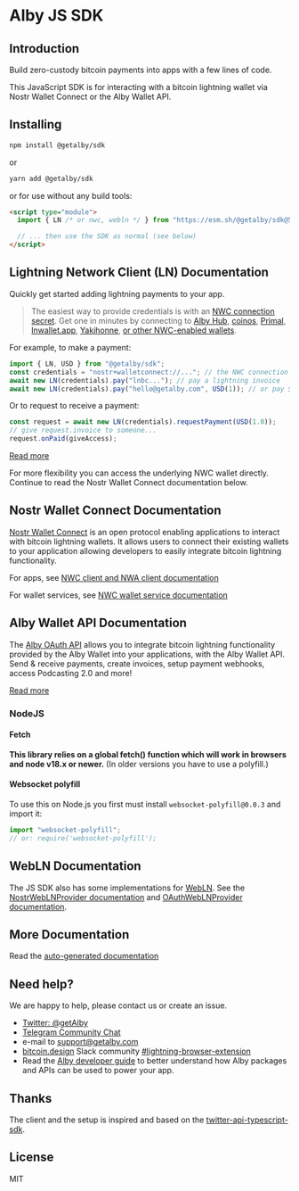 # Alby JS SDK

## Introduction

Build zero-custody bitcoin payments into apps with a few lines of code.

This JavaScript SDK is for interacting with a bitcoin lightning wallet via Nostr Wallet Connect or the Alby Wallet API.

## Installing

```bash
npm install @getalby/sdk
```

or

```bash
yarn add @getalby/sdk
```

or for use without any build tools:

```html
<script type="module">
  import { LN /* or nwc, webln */ } from "https://esm.sh/@getalby/sdk@5.0.0"; // jsdelivr.net, skypack.dev also work

  // ... then use the SDK as normal (see below)
</script>
```

## Lightning Network Client (LN) Documentation

Quickly get started adding lightning payments to your app.

> The easiest way to provide credentials is with an [NWC connection secret](https://nwc.dev). Get one in minutes by connecting to [Alby Hub](https://albyhub.com/), [coinos](https://coinos.io/apps/new), [Primal](https://primal.net/downloads), [lnwallet.app](https://lnwallet.app/), [Yakihonne](https://yakihonne.com/), [or other NWC-enabled wallets](https://github.com/getAlby/awesome-nwc?tab=readme-ov-file#nwc-wallets).

For example, to make a payment:

```js
import { LN, USD } from "@getalby/sdk";
const credentials = "nostr+walletconnect://..."; // the NWC connection credentials
await new LN(credentials).pay("lnbc..."); // pay a lightning invoice
await new LN(credentials).pay("hello@getalby.com", USD(1)); // or pay $1 USD to a lightning address
```

Or to request to receive a payment:

```js
const request = await new LN(credentials).requestPayment(USD(1.0));
// give request.invoice to someone...
request.onPaid(giveAccess);
```

[Read more](./docs/lnclient.md)

For more flexibility you can access the underlying NWC wallet directly. Continue to read the Nostr Wallet Connect documentation below.

## Nostr Wallet Connect Documentation

[Nostr Wallet Connect](https://nwc.dev) is an open protocol enabling applications to interact with bitcoin lightning wallets. It allows users to connect their existing wallets to your application allowing developers to easily integrate bitcoin lightning functionality.

For apps, see [NWC client and NWA client documentation](./docs/nwc.md)

For wallet services, see [NWC wallet service documentation](./docs/nwc-wallet-service.md)

## Alby Wallet API Documentation

The [Alby OAuth API](https://guides.getalby.com/alby-wallet-api/reference/getting-started) allows you to integrate bitcoin lightning functionality provided by the Alby Wallet into your applications, with the Alby Wallet API. Send & receive payments, create invoices, setup payment webhooks, access Podcasting 2.0 and more!

[Read more](./docs/oauth.md)

### NodeJS

#### Fetch

**This library relies on a global fetch() function which will work in browsers and node v18.x or newer.** (In older versions you have to use a polyfill.)

#### Websocket polyfill

To use this on Node.js you first must install `websocket-polyfill@0.0.3` and import it:

```js
import "websocket-polyfill";
// or: require('websocket-polyfill');
```

## WebLN Documentation

The JS SDK also has some implementations for [WebLN](https://webln.guide).
See the [NostrWebLNProvider documentation](./docs/nwc.md) and [OAuthWebLNProvider documentation](./docs/oauth.md).

## More Documentation

Read the [auto-generated documentation](https://getalby.github.io/js-sdk/modules.html)

## Need help?

We are happy to help, please contact us or create an issue.

- [Twitter: @getAlby](https://twitter.com/getAlby)
- [Telegram Community Chat](https://t.me/getAlby)
- e-mail to support@getalby.com
- [bitcoin.design](https://bitcoin.design/) Slack community [#lightning-browser-extension](https://bitcoindesign.slack.com/archives/C02591ADXM2)
- Read the [Alby developer guide](https://guides.getalby.com/developer-guide) to better understand how Alby packages and APIs can be used to power your app.

## Thanks

The client and the setup is inspired and based on the [twitter-api-typescript-sdk](https://github.com/twitterdev/twitter-api-typescript-sdk).

## License

MIT

